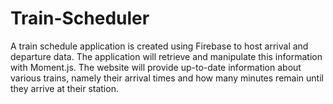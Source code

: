 # Train-Scheduler
A train schedule application is created using Firebase to host arrival and departure data. The application will retrieve and manipulate this information with Moment.js. The website will provide up-to-date information about various trains, namely their arrival times and how many minutes remain until they arrive at their station.